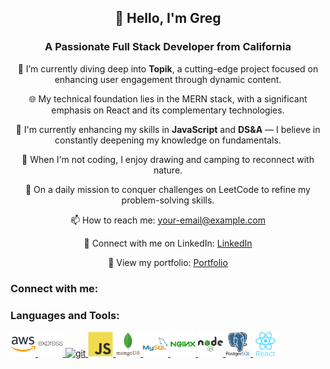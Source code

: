 <h2 align="center">👋 Hello, I'm Greg</h2>
<h3 align="center">A Passionate Full Stack Developer from California</h3>

<p align="center">
  🔭 I’m currently diving deep into <strong>Topik</strong>, a cutting-edge project focused on enhancing user engagement through dynamic content.
</p>

<p align="center">
  🌐 My technical foundation lies in the MERN stack, with a significant emphasis on React and its complementary technologies.
</p>

<p align="center">
  🌲 I'm currently enhancing my skills in <strong>JavaScript</strong> and <strong>DS&A</strong> — I believe in constantly deepening my knowledge on fundamentals.
</p>

<p align="center">
  🎨 When I'm not coding, I enjoy drawing and camping to reconnect with nature.
</p>

<p align="center">
  📖 On a daily mission to conquer challenges on LeetCode to refine my problem-solving skills.
</p>

<p align="center">
  📫 How to reach me: <a href="mailto:your-email@example.com">your-email@example.com</a>
</p>

<p align="center">
  💼 Connect with me on LinkedIn: <a href="your-linkedin-profile-link">LinkedIn</a>
</p>

<p align="center">
  📂 View my portfolio: <a href="your-portfolio-link">Portfolio</a>
</p>
<h3 align="left">Connect with me:</h3>
<p align="left">
</p>

<h3 align="left">Languages and Tools:</h3>
<p align="left"> <a href="https://aws.amazon.com" target="_blank" rel="noreferrer"> <img src="https://raw.githubusercontent.com/devicons/devicon/master/icons/amazonwebservices/amazonwebservices-original-wordmark.svg" alt="aws" width="40" height="40"/> </a> <a href="https://expressjs.com" target="_blank" rel="noreferrer"> <img src="https://raw.githubusercontent.com/devicons/devicon/master/icons/express/express-original-wordmark.svg" alt="express" width="40" height="40"/> </a> <a href="https://git-scm.com/" target="_blank" rel="noreferrer"> <img src="https://www.vectorlogo.zone/logos/git-scm/git-scm-icon.svg" alt="git" width="40" height="40"/> </a> <a href="https://developer.mozilla.org/en-US/docs/Web/JavaScript" target="_blank" rel="noreferrer"> <img src="https://raw.githubusercontent.com/devicons/devicon/master/icons/javascript/javascript-original.svg" alt="javascript" width="40" height="40"/> </a> <a href="https://www.mongodb.com/" target="_blank" rel="noreferrer"> <img src="https://raw.githubusercontent.com/devicons/devicon/master/icons/mongodb/mongodb-original-wordmark.svg" alt="mongodb" width="40" height="40"/> </a> <a href="https://www.mysql.com/" target="_blank" rel="noreferrer"> <img src="https://raw.githubusercontent.com/devicons/devicon/master/icons/mysql/mysql-original-wordmark.svg" alt="mysql" width="40" height="40"/> </a> <a href="https://www.nginx.com" target="_blank" rel="noreferrer"> <img src="https://raw.githubusercontent.com/devicons/devicon/master/icons/nginx/nginx-original.svg" alt="nginx" width="40" height="40"/> </a> <a href="https://nodejs.org" target="_blank" rel="noreferrer"> <img src="https://raw.githubusercontent.com/devicons/devicon/master/icons/nodejs/nodejs-original-wordmark.svg" alt="nodejs" width="40" height="40"/> </a> <a href="https://www.postgresql.org" target="_blank" rel="noreferrer"> <img src="https://raw.githubusercontent.com/devicons/devicon/master/icons/postgresql/postgresql-original-wordmark.svg" alt="postgresql" width="40" height="40"/> </a> <a href="https://reactjs.org/" target="_blank" rel="noreferrer"> <img src="https://raw.githubusercontent.com/devicons/devicon/master/icons/react/react-original-wordmark.svg" alt="react" width="40" height="40"/> </a> </p>
